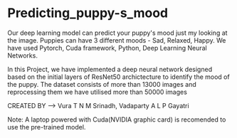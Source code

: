 # Predicting_puppy-s_mood
Our deep learning model can predict your puppy's mood just my looking at the image. Puppies can have 3 different moods - Sad, Relaxed, Happy. We have used Pytorch, Cuda framework, Python, Deep Learning Neural Networks.

In this Project, we have implemented a deep neural network designed based on the initial layers of ResNet50 archictecture to identify the mood of the puppy. The dataset consists of more than 13000 images and reprocessing them we have utilised more than 50000 images

CREATED BY --> Vura T N M Srinadh, Vadaparty A L P Gayatri

Note: A laptop powered with Cuda(NVIDIA graphic card) is recomended to use the pre-trained model.
